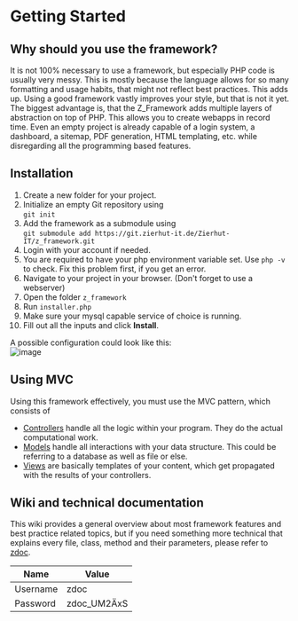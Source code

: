 # Getting Started
## Why should you use the framework?
It is not 100% necessary to use a framework, but especially PHP code is usually very messy. This is mostly because the language allows for so many formatting and usage habits, that might not reflect best practices. This adds up. Using a good framework vastly improves your style, but that is not it yet. The biggest advantage is, that the Z_Framework adds multiple layers of abstraction on top of PHP. This allows you to create webapps in record time. Even an empty project is already capable of a login system, a dashboard, a sitemap, PDF generation, HTML templating, etc. while disregarding all the programming based features.

## Installation
1. Create a new folder for your project.
2. Initialize an empty Git repository using<br>
   `git init`
3. Add the framework as a submodule using<br> 
   `git submodule add https://git.zierhut-it.de/Zierhut-IT/z_framework.git`
4. Login with your account if needed.
5. You are required to have your php environment variable set. Use `php -v` to check. Fix this problem first, if you get an error.
6. Navigate to your project in your browser. (Don't forget to use a webserver)
7. Open the folder `z_framework`
8. Run `installer.php`
9. Make sure your mysql capable service of choice is running.
10. Fill out all the inputs and click **Install**.

A possible configuration could look like this:<br>
![image](/attachments/b0e1d7c9-15d7-4ba4-8d99-b97176797efa)

## Using MVC
Using this framework effectively, you must use the MVC pattern, which consists of 
* [Controllers](./Getting-Started%3A-Controllers-and-Actions) handle all the logic within your program. They do the actual computational work. 
* [Models](./Getting-Started%3A-Models) handle all interactions with your data structure. This could be referring to a database as well as file or else.
* [Views](./Getting-Started%3A-Views) are basically templates of your content, which get propagated with the results of your controllers.

## Wiki and technical documentation
This wiki provides a general overview about most framework features and best practice related topics, but if you need something more technical that explains every file, class, method and their parameters, please refer to [zdoc](https://zdoc.zierhut-it.de/).

| Name     | Value       |
| -------- | ----------- |
| Username | zdoc        |
| Password | zdoc_UM2ÄxS |